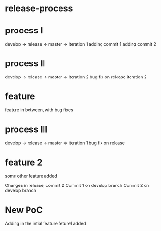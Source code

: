 # release-process

# process I
develop -> release -> master => iteration 1
adding commit 1
adding commit 2

# process II
develop -> release -> master => iteration 2
bug fix on release iteration 2

# feature
feature in between, with bug fixes

# process III
develop -> release -> master => iteration 1
bug fix on release

# feature 2
some other feature added

Changes in release; commit 2
Commit 1 on develop branch
Commit 2 on develop branch

# New PoC
Adding in the intial feature 
feture1 added
